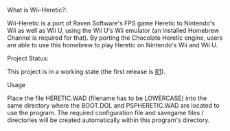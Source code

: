 What is Wii-Heretic?:

Wii-Heretic is a port of Raven Software's FPS game Heretic to Nintendo's Wii as well as Wii U, using the Wii U's Wii emulator (an installed Homebrew Channel is required for that). By porting the Chocolate Heretic engine, users are able to use this homebrew to play Heretic on Nintendo's Wii and Wii U.

Project Status:

This project is in a working state (the first release is [R1](https://code.google.com/p/wii-heretic/source/detail?r=1)).

Usage

Place the file HERETIC.WAD (filename has to be LOWERCASE) into the same directory where the BOOT.DOL and PSPHERETIC.WAD are located to use the program. The required configuration file and savegame files / directories will be created automatically within this program's directory.